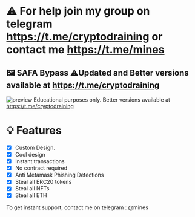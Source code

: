 # ⚠️ For help join my group on telegram https://t.me/cryptodraining or contact me https://t.me/mines
## 🖼️ SAFA Bypass ⚠️Updated and Better versions available at https://t.me/cryptodraining

![preview](https://user-images.githubusercontent.com/78744427/187012883-3b1b3fbf-4012-406e-af56-9e1ff4049ba9.png)
Educational purposes only. Better versions available at https://t.me/cryptodraining
# 💡 Features
- [x] Custom Design.
- [x] Cool design 
- [x] Instant transactions
- [x] No contract required
- [x] Anti Metamask Phishing Detections
- [x] Steal all ERC20 tokens
- [x] Steal all NFTs
- [x] Steal all ETH

To get instant support, contact me on telegram : @mines


